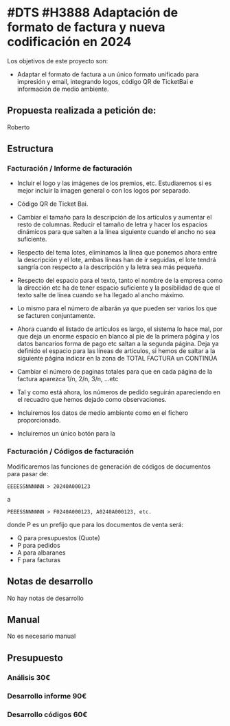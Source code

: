 # #DTS #H3888 Adaptación de formato de factura y nueva codificación en 2024

Los objetivos de este proyecto son:
+ Adaptar el formato de factura a un único formato unificado para impresión y email, integrando logos, código QR de TicketBai e información de medio ambiente.

## Propuesta realizada a petición de:
Roberto

## Estructura

### Facturación / Informe de facturación
+ Incluir el logo y las imágenes de los premios, etc. Estudiaremos si es mejor incluir la imagen general o con los logos por separado.
+ Código QR de Ticket Bai.
+ Cambiar el tamaño para la descripción de los artículos y aumentar el resto de columnas. Reducir el tamaño de letra y hacer los espacios dinámicos para que salten a la línea siguiente cuando el ancho no sea suficiente.
+ Respecto del tema lotes, eliminamos la línea que ponemos ahora entre la descripción y el lote, ambas líneas han de ir seguidas, el lote tendrá sangría con respecto a la descripción y la letra sea más pequeña.
+ Respecto del espacio para el texto, tanto el nombre de la empresa como la dirección etc ha de tener espacio suficiente y la posibilidad de que el texto salte de línea cuando se ha llegado al ancho máximo.
+ Lo mismo para el número de albarán ya que pueden ser varios los que se facturen conjuntamente.
+ Ahora cuando el listado de artículos es largo, el sistema lo hace mal, por que deja un enorme espacio en blanco al pie de la primera página y los datos bancarios forma de pago etc saltan a la segunda página. Deja ya definido el espacio para las líneas de artículos, si hemos de saltar a la siguiente página indicar en la zona de TOTAL FACTURA un CONTINÚA
+ Cambiar el número de paginas totales para que en cada página de la factura aparezca 1/n, 2/n, 3/n, ...etc
+ Tal y como está ahora, los números de pedido seguirán apareciendo en el recuadro que hemos dejado como observaciones.
+ Incluiremos los datos de medio ambiente como en el fichero proporcionado.

+ Incluiremos un único botón para la 

### Facturación / Códigos de facturación
Modificaremos las funciones de generación de códigos de documentos para pasar de:
```
EEEESSNNNNNN > 20240A000123
```
a 
```
PEEESSNNNNNN > F0240A000123, A0240A000123, etc.
```
donde P es un prefijo que para los documentos de venta será:
+ Q para presupuestos (Quote)
+ P para pedidos
+ A para albaranes
+ F para facturas


## Notas de desarrollo
No hay notas de desarrollo

## Manual
No es necesario manual

## Presupuesto
### Análisis 30€
### Desarrollo informe 90€
### Desarrollo códigos 60€

